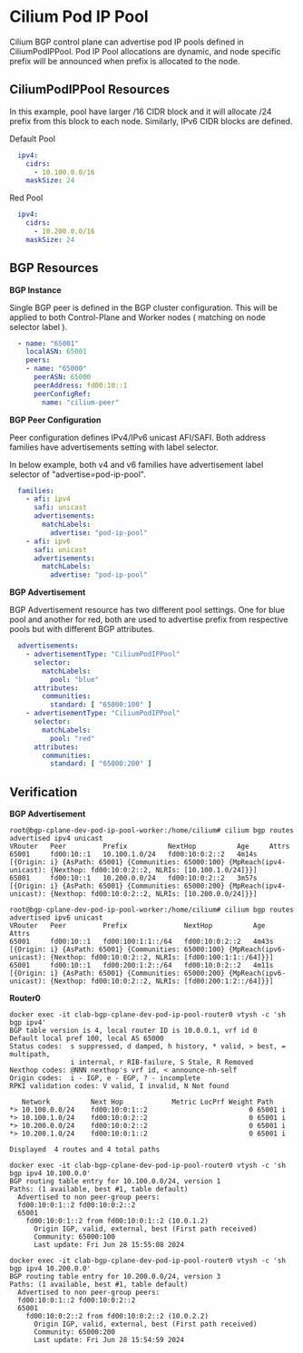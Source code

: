 Cilium Pod IP Pool
==================

Cilium BGP control plane can advertise pod IP pools defined in CiliumPodIPPool. Pod IP Pool allocations are dynamic, and node specific prefix will be announced when prefix is allocated to the node.

CiliumPodIPPool Resources
-------------------------
In this example, pool have larger /16 CIDR block and it will allocate /24 prefix from this block to each node. Similarly, IPv6 CIDR blocks are defined.

Default Pool
```yaml
  ipv4:
    cidrs:
      - 10.100.0.0/16
    maskSize: 24
```

Red Pool
```yaml
  ipv4:
    cidrs:
      - 10.200.0.0/16
    maskSize: 24
```

BGP Resources
-------------

**BGP Instance**

Single BGP peer is defined in the BGP cluster configuration. This will be applied to both Control-Plane and Worker nodes ( matching on node selector label ).

```yaml
  - name: "65001"
    localASN: 65001
    peers:
    - name: "65000"
      peerASN: 65000
      peerAddress: fd00:10::1
      peerConfigRef:
        name: "cilium-peer"
```

**BGP Peer Configuration**

Peer configuration defines IPv4/IPv6 unicast AFI/SAFI. Both address families have advertisements setting with label selector. 

In below example, both v4 and v6 families have advertisement label selector of "advertise=pod-ip-pool". 

```yaml
  families:
    - afi: ipv4
      safi: unicast
      advertisements:
        matchLabels:
          advertise: "pod-ip-pool"
    - afi: ipv6
      safi: unicast
      advertisements:
        matchLabels:
          advertise: "pod-ip-pool"
```

**BGP Advertisement**

BGP Advertisement resource has two different pool settings. One for blue pool and another for red, both are used to advertise prefix from respective
pools but with different BGP attributes.

```yaml
  advertisements:
    - advertisementType: "CiliumPodIPPool"
      selector:
        matchLabels:
          pool: "blue"
      attributes:
        communities:
          standard: [ "65000:100" ]
    - advertisementType: "CiliumPodIPPool"
      selector:
        matchLabels:
          pool: "red"
      attributes:
        communities:
          standard: [ "65000:200" ]
```

Verification
------------

**BGP Advertisement**

```
root@bgp-cplane-dev-pod-ip-pool-worker:/home/cilium# cilium bgp routes advertised ipv4 unicast
VRouter   Peer         Prefix          NextHop          Age     Attrs
65001     fd00:10::1   10.100.1.0/24   fd00:10:0:2::2   4m14s   [{Origin: i} {AsPath: 65001} {Communities: 65000:100} {MpReach(ipv4-unicast): {Nexthop: fd00:10:0:2::2, NLRIs: [10.100.1.0/24]}}]
65001     fd00:10::1   10.200.0.0/24   fd00:10:0:2::2   3m57s   [{Origin: i} {AsPath: 65001} {Communities: 65000:200} {MpReach(ipv4-unicast): {Nexthop: fd00:10:0:2::2, NLRIs: [10.200.0.0/24]}}]

root@bgp-cplane-dev-pod-ip-pool-worker:/home/cilium# cilium bgp routes advertised ipv6 unicast
VRouter   Peer         Prefix              NextHop          Age     Attrs
65001     fd00:10::1   fd00:100:1:1::/64   fd00:10:0:2::2   4m43s   [{Origin: i} {AsPath: 65001} {Communities: 65000:100} {MpReach(ipv6-unicast): {Nexthop: fd00:10:0:2::2, NLRIs: [fd00:100:1:1::/64]}}]
65001     fd00:10::1   fd00:200:1:2::/64   fd00:10:0:2::2   4m11s   [{Origin: i} {AsPath: 65001} {Communities: 65000:200} {MpReach(ipv6-unicast): {Nexthop: fd00:10:0:2::2, NLRIs: [fd00:200:1:2::/64]}}]
```

**Router0**

```
docker exec -it clab-bgp-cplane-dev-pod-ip-pool-router0 vtysh -c 'sh bgp ipv4'
BGP table version is 4, local router ID is 10.0.0.1, vrf id 0
Default local pref 100, local AS 65000
Status codes:  s suppressed, d damped, h history, * valid, > best, = multipath,
               i internal, r RIB-failure, S Stale, R Removed
Nexthop codes: @NNN nexthop's vrf id, < announce-nh-self
Origin codes:  i - IGP, e - EGP, ? - incomplete
RPKI validation codes: V valid, I invalid, N Not found

   Network          Next Hop            Metric LocPrf Weight Path
*> 10.100.0.0/24    fd00:10:0:1::2                         0 65001 i
*> 10.100.1.0/24    fd00:10:0:2::2                         0 65001 i
*> 10.200.0.0/24    fd00:10:0:2::2                         0 65001 i
*> 10.200.1.0/24    fd00:10:0:1::2                         0 65001 i

Displayed  4 routes and 4 total paths

docker exec -it clab-bgp-cplane-dev-pod-ip-pool-router0 vtysh -c 'sh bgp ipv4 10.100.0.0'
BGP routing table entry for 10.100.0.0/24, version 1
Paths: (1 available, best #1, table default)
  Advertised to non peer-group peers:
  fd00:10:0:1::2 fd00:10:0:2::2
  65001
    fd00:10:0:1::2 from fd00:10:0:1::2 (10.0.1.2)
      Origin IGP, valid, external, best (First path received)
      Community: 65000:100
      Last update: Fri Jun 28 15:55:08 2024

docker exec -it clab-bgp-cplane-dev-pod-ip-pool-router0 vtysh -c 'sh bgp ipv4 10.200.0.0'
BGP routing table entry for 10.200.0.0/24, version 3
Paths: (1 available, best #1, table default)
  Advertised to non peer-group peers:
  fd00:10:0:1::2 fd00:10:0:2::2
  65001
    fd00:10:0:2::2 from fd00:10:0:2::2 (10.0.2.2)
      Origin IGP, valid, external, best (First path received)
      Community: 65000:200
      Last update: Fri Jun 28 15:54:59 2024
```